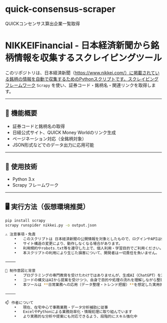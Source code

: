 # quick-consensus-scraper
QUICKコンセンサス算出企業一覧取得

# NIKKEIFinancial - 日本経済新聞から銘柄情報を収集するスクレイピングツール

このリポジトリは、日本経済新聞（https://www.nikkei.com/）に掲載されている銘柄の情報を自動で収集するためのPythonスクリプトです。スクレイピングフレームワーク `Scrapy` を使い、証券コード・銘柄名・関連リンクを取得します。

---

## 🔧 機能概要

- 証券コードと銘柄名の取得
- 日経公式サイト、QUICK Money Worldのリンク生成
- ページネーション対応（全銘柄対象）
- JSON形式などでのデータ出力に応用可能

---

## 🧩 使用技術

- Python 3.x
- Scrapy フレームワーク

---

## 🖥 実行方法（仮想環境推奨）

```bash
pip install scrapy
scrapy runspider nikkei.py -o output.json

⚠️ 注意事項・免責
	•	このスクリプトは 日本経済新聞の公開情報を対象としたもので、ログインやAPIは使用していません。
	•	サイト構造の変更により、動作しなくなる場合があります。
	•	利用規約やrobots.txt等を遵守した上で、個人利用・学習目的でご利用ください。
	•	本スクリプトの利用により生じた損害について、開発者は一切責任を負いません。

⸻

🎯 制作意図と背景
	•	プログラミングの専門教育を受けたわけではありませんが、生成AI（ChatGPT）を活用しながら情報収集・分析の効率化を目的に作成しました。
	•	コードの構文はAIから提案を受けつつ、自身で目的や処理の流れを理解しながら整理しています。
	•	本ツールは **日常業務への応用（データ整理・トレンド把握）**を想定した実用的な練習です。

⸻

📫 作者について
	•	現在、在宅中心で事務業務・データ分析補助に従事
	•	ExcelやPythonによる業務効率化・情報処理に取り組んでいます
	•	より実務的な分析や提案にも対応できるよう、段階的にスキル強化中
